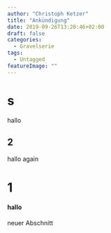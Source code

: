 ```yaml
---
author: "Christoph Ketzer"
title: "Ankündigung"
date: 2019-09-26T13:20:46+02:00
draft: false
categories:
  - Gravelserie
tags:
  - Untagged
featureImage: ""
---
```

# s

hallo

## 2

hallo again

# 1

#### hallo


neuer Abschnitt
